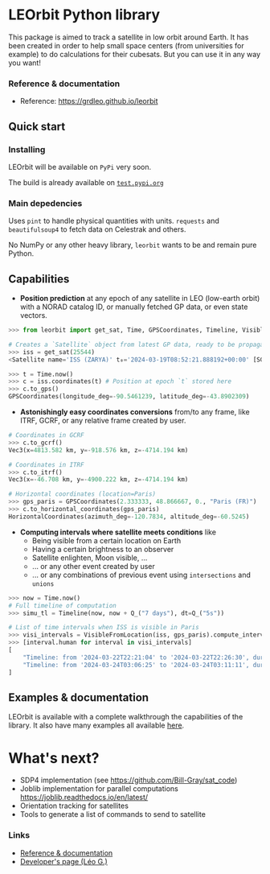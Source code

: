 
# LEOrbit Python library

This package is aimed to track a satellite in low orbit around Earth. It has been created in order to help small space centers (from universities for example) to do calculations for their cubesats. But you can use it in any way you want!

### Reference & documentation
- Reference: https://grdleo.github.io/leorbit

## Quick start

### Installing

LEOrbit will be available on `PyPi` very soon.

The build is already available on [`test.pypi.org`](https://test.pypi.org/project/leorbit/)

### Main depedencies
Uses `pint` to handle physical quantities with units. `requests` and `beautifulsoup4` to fetch data on Celestrak and others.

No NumPy or any other heavy library, `leorbit` wants to be and remain pure Python.

## Capabilities

* **Position prediction** at any epoch of any satellite in LEO (low-earth orbit) with a NORAD catalog ID, or manually fetched GP data, or even state vectors.

```python
>>> from leorbit import get_sat, Time, GPSCoordinates, Timeline, VisibleFromLocation, Q_

# Creates a `Satellite` object from latest GP data, ready to be propagated using SGP4
>>> iss = get_sat(25544) 
<Satellite name='ISS (ZARYA)' t₀='2024-03-19T08:52:21.888192+00:00' [SGP4]>

>>> t = Time.now()
>>> c = iss.coordinates(t) # Position at epoch `t` stored here
>>> c.to_gps()
GPSCoordinates(longitude_deg=-90.5461239, latitude_deg=-43.8902309)
```

* **Astonishingly easy coordinates conversions** from/to any frame, like ITRF, GCRF, or any relative frame created by user.

```python
# Coordinates in GCRF 
>>> c.to_gcrf()
Vec3(x=4813.582 km, y=-918.576 km, z=-4714.194 km)

# Coordinates in ITRF 
>>> c.to_itrf()
Vec3(x=-46.708 km, y=-4900.222 km, z=-4714.194 km)

# Horizontal coordinates (location=Paris)
>>> gps_paris = GPSCoordinates(2.333333, 48.866667, 0., "Paris (FR)")
>>> c.to_horizontal_coordinates(gps_paris)
HorizontalCoordinates(azimuth_deg=-120.7834, altitude_deg=-60.5245)
```

* **Computing intervals where satellite meets conditions** like
    * Being visible from a certain location on Earth
    * Having a certain brightness to an observer
    * Satellite enlighten, Moon visible, ...
    * ... or any other event created by user
    * ... or any combinations of previous event using `intersections` and `unions`

```python
>>> now = Time.now()
# Full timeline of computation
>>> simu_tl = Timeline(now, now + Q_("7 days"), dt=Q_("5s"))

# List of time intervals when ISS is visible in Paris
>>> visi_intervals = VisibleFromLocation(iss, gps_paris).compute_intervals(simu_tl) 
>>> [interval.human for interval in visi_intervals]
[
    "Timeline: from '2024-03-22T22:21:04' to '2024-03-22T22:26:30', duration=5 min 25 s",
    "Timeline: from '2024-03-24T03:06:25' to '2024-03-24T03:11:11', duration=4 min 45 s"
]
```

## Examples & documentation

LEOrbit is available with a complete walkthrough the capabilities of the library.
It also have many examples all available [here](https://github.com/grdleo/leorbit/tree/master/examples).

# What's next?
- SDP4 implementation (see https://github.com/Bill-Gray/sat_code)
- Joblib implementation for parallel computations https://joblib.readthedocs.io/en/latest/
- Orientation tracking for satellites
- Tools to generate a list of commands to send to satellite

### Links
- [Reference & documentation](https://grdleo.github.io/leorbit)
- [Developer's page (Léo G.)](https://leog.dev)